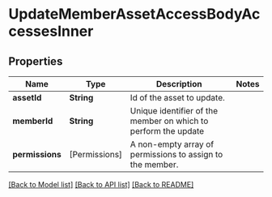 # UpdateMemberAssetAccessBodyAccessesInner

## Properties
Name | Type | Description | Notes
------------ | ------------- | ------------- | -------------
**assetId** | **String** | Id of the asset to update. | 
**memberId** | **String** | Unique identifier of the member on which to perform the update | 
**permissions** | [Permissions] | A non-empty array of permissions to assign to the member. | 

[[Back to Model list]](../README.md#documentation-for-models) [[Back to API list]](../README.md#documentation-for-api-endpoints) [[Back to README]](../README.md)


